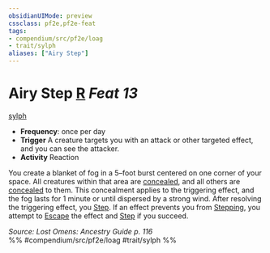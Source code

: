```yaml
---
obsidianUIMode: preview
cssclass: pf2e,pf2e-feat
tags:
- compendium/src/pf2e/loag
- trait/sylph
aliases: ["Airy Step"]
---
```

# Airy Step  [R](chapter-9-playing-the-game.md#Actions "Reaction") *Feat 13*  
[sylph](sylph-b2.md "Sylph Ancestry & Heritage Trait")  

- **Frequency**: once per day
- **Trigger** A creature targets you with an attack or other targeted effect, and you can see the attacker.
- **Activity** Reaction

You create a blanket of fog in a 5–foot burst centered on one corner of your space. All creatures within that area are [concealed](conditions.md#Concealed), and all others are [concealed](conditions.md#Concealed) to them. This concealment applies to the triggering effect, and the fog lasts for 1 minute or until dispersed by a strong wind. After resolving the triggering effect, you [Step](step.md). If an effect prevents you from [Stepping](step.md), you attempt to [Escape](escape.md) the effect and [Step](step.md) if you succeed.

*Source: Lost Omens: Ancestry Guide p. 116*  
%% #compendium/src/pf2e/loag #trait/sylph %%